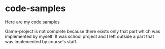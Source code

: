 # code-samples
Here are my code samples

Game-project is not complete because there exists only that part which was implemented by myself. 
It was school project and I left outside a part that was implemented by course's staff.
